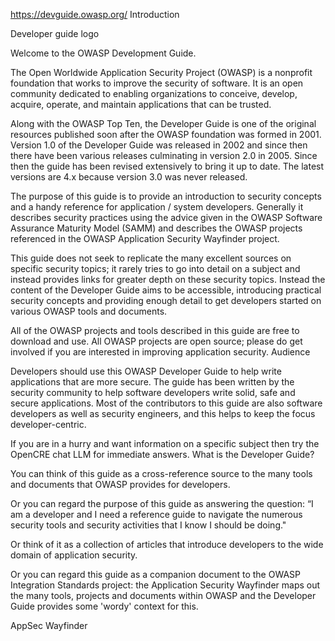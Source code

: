 https://devguide.owasp.org/
Introduction

Developer guide logo

Welcome to the OWASP Development Guide.

The Open Worldwide Application Security Project (OWASP) is a nonprofit foundation that works to improve the security of software. It is an open community dedicated to enabling organizations to conceive, develop, acquire, operate, and maintain applications that can be trusted.

Along with the OWASP Top Ten, the Developer Guide is one of the original resources published soon after the OWASP foundation was formed in 2001. Version 1.0 of the Developer Guide was released in 2002 and since then there have been various releases culminating in version 2.0 in 2005. Since then the guide has been revised extensively to bring it up to date. The latest versions are 4.x because version 3.0 was never released.

The purpose of this guide is to provide an introduction to security concepts and a handy reference for application / system developers. Generally it describes security practices using the advice given in the OWASP Software Assurance Maturity Model (SAMM) and describes the OWASP projects referenced in the OWASP Application Security Wayfinder project.

This guide does not seek to replicate the many excellent sources on specific security topics; it rarely tries to go into detail on a subject and instead provides links for greater depth on these security topics. Instead the content of the Developer Guide aims to be accessible, introducing practical security concepts and providing enough detail to get developers started on various OWASP tools and documents.

All of the OWASP projects and tools described in this guide are free to download and use. All OWASP projects are open source; please do get involved if you are interested in improving application security.
Audience

Developers should use this OWASP Developer Guide to help write applications that are more secure. The guide has been written by the security community to help software developers write solid, safe and secure applications. Most of the contributors to this guide are also software developers as well as security engineers, and this helps to keep the focus developer-centric.

If you are in a hurry and want information on a specific subject then try the OpenCRE chat LLM for immediate answers.
What is the Developer Guide?

You can think of this guide as a cross-reference source to the many tools and documents that OWASP provides for developers.

Or you can regard the purpose of this guide as answering the question: “I am a developer and I need a reference guide to navigate the numerous security tools and security activities that I know I should be doing."

Or think of it as a collection of articles that introduce developers to the wide domain of application security.

Or you can regard this guide as a companion document to the OWASP Integration Standards project: the Application Security Wayfinder maps out the many tools, projects and documents within OWASP and the Developer Guide provides some 'wordy' context for this.

AppSec Wayfinder
